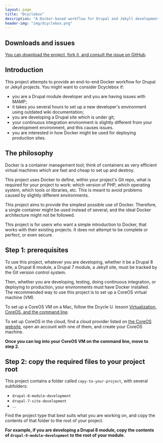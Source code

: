 ```yaml
---
layout: page
title: "Dcyclebox"
description: "A Docker-based workflow for Drupal and Jekyll development, testing, continuous integration and deployment."
header-img: "img/dcyclebox.png"
---
```


Downloads and issues
-----

[You can download the project, fork it, and consult the issue on GitHub](https://github.com/dcycleproject/dcyclebox).

Introduction
-----

This project attempts to provide an end-to-end Docker workflow for Drupal or Jekyll projects. You might want to consider Dcyclebox if:

 * you are a Drupal module developer and you are having issues with MAMP;
 * it takes you several hours to set up a new developer's environment using outdated wiki documentation;
 * you are developing a Drupal site which is under git;
 * your continuous integration environment is slightly different from your development environment, and this causes issues.
 * you are interested in how Docker might be used for deploying production sites.

The philosophy
-----

Docker is a container management tool; think of containers as very efficient virtual machines which are fast and cheap to set up and destroy.

This project uses Docker to define, within your project's Git repo, what is required for your project to work: which version of PHP, which operating system, which tools or libraries, etc. This is meant to avoid problems caused by slightly different environments.

This project aims to provide the simplest possible use of Docker. Therefore, a single container might be used instead of several; and the ideal Docker architecture might not be followed.

This project is for users who want a simple introduction to Docker, that works with their existing projects. It does not attempt to be complete or perfect, or even secure.

Step 1: prerequisites
-----

To use this project, whatever you are developing, whether it be a Drupal 8 site, a Drupal 8 module, a Drupal 7 module, a Jekyll site, must be tracked by the Git version control system.

Then, whether you are developing, testing, doing continuous integration, or deploying to production, your environments must have Docker installed. The recommended way to use this project is to set up a CoreOS virtual machine (VM).

To set up a CoreOS VM on a Mac, follow the Dcycle U. lesson [Virtualization, CoreOS, and the command line](http://u.dcycle.com/2015/03/29/01-command-line/).

To set up CoreOS in the cloud, find a cloud provider listed on [the CoreOS website](https://coreos.com/docs/), open an account with one of them, and create your CoreOS machine.

**Once you can log into your CoreOS VM on the command line, move to step 2.**

Step 2: copy the required files to your project root
-----

This project contains a folder called `copy-to-your-project`, with several subfolders:

 * `drupal-8-module-development`
 * `drupal-7-site-development`
 * ...

Find the project type that best suits what you are working on, and copy the contents of that folder to the root of your project.

**For example, if you are developing a Drupal 8 module, copy the contents of `drupal-8-module-development` to the root of your module**.


